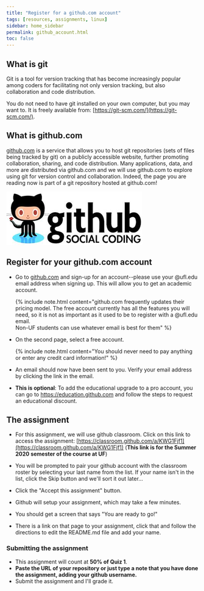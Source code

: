 ```yaml
---
title: "Register for a github.com account"
tags: [resources, assignments, linux]
sidebar: home_sidebar
permalink: github_account.html
toc: false
---
```


## What is git

Git is a tool for version tracking that has become increasingly popular among coders for facilitating not only version tracking, but also collaboration and code distribution.

You do not need to have git installed on your own computer, but you may want to. It is freely available from: [https://git-scm.com/](https://git-scm.com/).

## What is github.com

[github.com](https://github.com) is a service that allows you to host git repositories (sets of files being tracked by git) on a publicly accessible website, further promoting collaboration, sharing, and code distribution. Many applications, data, and more are distributed via github.com and we will use github.com to explore using git for version control and collaboration. Indeed, the page you are reading now is part of a git repository hosted at github.com!

![github.com social coding logo](images/github_logo.jpg)  

## Register for your github.com account

* Go to [github.com](github.com) and sign-up for an account--please use your @ufl.edu email address when signing up. This will allow you to get an academic account.

  {% include note.html content="github.com frequently updates their pricing model. The free account currently has all the features you will need, so it is not as important as it used to be to register with a @ufl.edu email.<br>
  Non-UF students can use whatever email is best for them" %} 

* On the second page, select a free account.

  {% include note.html content="You should never need to pay anything or enter any credit card information!" %}

* An email should now have been sent to you. Verify your email address by clicking the link in the email.

* **This is optional**: To add the educational upgrade to a pro account, you can go to https://education.github.com and follow the steps to request an educational discount.

## The assignment

* For this assignment, we will use github classroom. Click on this link to access the assignment: [https://classroom.github.com/a/KWG1Fjf1](https://classroom.github.com/a/KWG1Fjf1) (**This link is for the Summer 2020 semester of the course at UF**)

* You will be prompted to pair your github account with the classroom roster by selecting your last name from the list. If your name isn't in the list, click the Skip button and we'll sort it out later...

* Click the "Accept this assignment" button.

* Github will setup your assignment, which may take a few minutes.

* You should get a screen that says "You are ready to go!"

* There is a link on that page to your assignment, click that and follow the directions to edit the README.md file and add your name.

### Submitting the assignment

* This assignment will count at **50% of Quiz 1**.
* **Paste the URL of your repository or just type a note that you have done the assignment, adding your github username.**
* Submit the assignment and I'll grade it.
